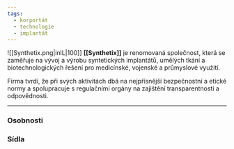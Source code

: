```yaml
---
tags:
  - korportát
  - technologie
  - implantát
---
```



![[Synthetix.png|inlL|100]] **[[Synthetix]]** je renomovaná společnost, která se zaměřuje na vývoj a výrobu syntetických implantátů, umělých tkání a biotechnologických řešení pro medicínské, vojenské a průmyslové využití.

Firma  tvrdí, že při svých aktivitách dbá na nejpřísnější bezpečnostní a etické normy a spolupracuje s regulačními orgány na zajištění transparentnosti a odpovědnosti.

---
### Osobnosti

### Sídla
